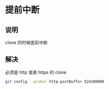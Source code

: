 # 提前中断

## 说明

clone 的时候提前中断

## 解决

必须是 http 或者 https 的 clone

```sh
git config --global http.postBuffer 524288000
```
